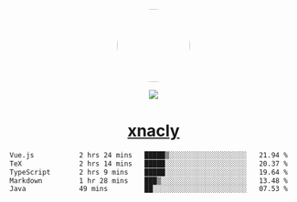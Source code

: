 <p align="center">
  <img style="border-radius: 100px" width="128" height="128" src="https://avatars.githubusercontent.com/u/47723417?v=4"/>
</p>
<p align="center">
  <img src="https://komarev.com/ghpvc/?username=xnacly&&style=flat-square"/>
</p>

<h1 align="center"><a href="https://xnacly.me"> xnacly</a> </h1>

<!--START_SECTION:waka-->

```txt
Vue.js           2 hrs 24 mins   █████▒░░░░░░░░░░░░░░░░░░░   21.94 %
TeX              2 hrs 14 mins   █████░░░░░░░░░░░░░░░░░░░░   20.37 %
TypeScript       2 hrs 9 mins    █████░░░░░░░░░░░░░░░░░░░░   19.64 %
Markdown         1 hr 28 mins    ███▒░░░░░░░░░░░░░░░░░░░░░   13.48 %
Java             49 mins         ██░░░░░░░░░░░░░░░░░░░░░░░   07.53 %
```

<!--END_SECTION:waka-->
